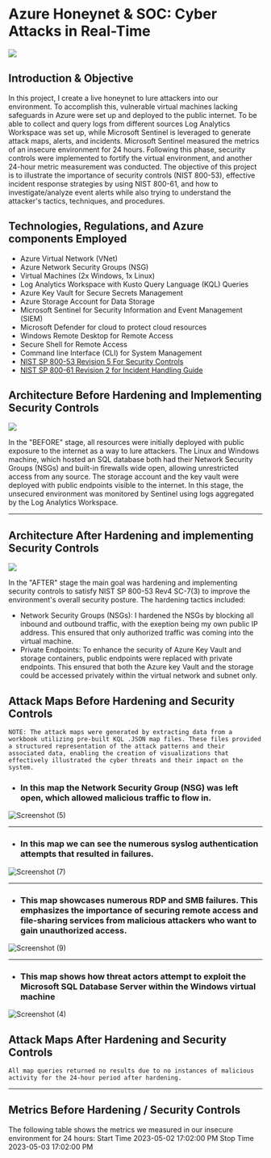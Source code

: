 # Azure Honeynet & SOC: Cyber Attacks in Real-Time

<img src="https://github.com/VanessaMancia/Azure-SOC-Honeynet/assets/112146207/5f1e5174-b99e-40ef-9cae-e6cae8ebeae7.png">


## Introduction & Objective 

In this project, I create a live honeynet to lure attackers into our environment. To accomplish this, vulnerable virtual machines lacking safeguards in Azure were set up and deployed to the public internet. To be able to collect and query logs from different sources Log Analytics Workspace was set up, while Microsoft Sentinel is leveraged to generate attack maps, alerts, and incidents. Microsoft Sentinel measured the metrics of an insecure environment for 24 hours. Following this phase, security controls were implemented to fortify the virtual environment, and another 24-hour metric measurement was conducted. The objective of this project is to illustrate the importance of security controls (NIST 800-53), effective incident response strategies by using NIST 800-61, and how to investigate/analyze event alerts while also trying to understand the attacker's tactics, techniques, and procedures. 

## Technologies, Regulations, and Azure components Employed 
* Azure Virtual Network (VNet)
* Azure Network Security Groups (NSG)
* Virtual Machines (2x Windows, 1x Linux)
* Log Analytics Workspace with Kusto Query Language (KQL) Queries
* Azure Key Vault for Secure Secrets Management
* Azure Storage Account for Data Storage
* Microsoft Sentinel for Security Information and Event Management (SIEM)
* Microsoft Defender for cloud to protect cloud resources
* Windows Remote Desktop for Remote Access
* Secure Shell for Remote Access 
* Command line Interface (CLI) for System Management
* [NIST SP 800-53 Revision 5 For Security Controls](https://csrc.nist.gov/projects/cprt/catalog#/cprt/framework/version/SP_800_53_5_1_0/home)
* [NIST SP 800-61 Revision 2 for Incident Handling Guide](https://nvlpubs.nist.gov/nistpubs/SpecialPublications/NIST.SP.800-61r2.pdf)

## Architecture Before Hardening and Implementing Security Controls 

<img src="https://github.com/VanessaMancia/Azure-SOC-Honeynet/assets/112146207/e5c4589e-3f05-4171-b20e-be21a58e94bb.png">

In the "BEFORE" stage, all resources were initially deployed with public exposure to the internet as a way to lure attackers. The Linux and Windows machine, which hosted an SQL database both had their Network Security Groups (NSGs) and built-in firewalls wide open, allowing unrestricted access from any source. The storage account and the key vault were deployed with public endpoints visible to the internet. In this stage, the unsecured environment was monitored by Sentinel using logs aggregated by the Log Analytics Workspace. 

---


## Architecture After Hardening and implementing Security Controls

<img src="https://github.com/VanessaMancia/Azure-SOC-Honeynet/assets/112146207/e7cb31c1-15e1-4ebd-a9e7-b26a7d8f5998.png">
 
In the "AFTER" stage the main goal was hardening and implementing security controls to satisfy NIST SP 800-53 Rev4 SC-7(3) to improve the environment's overall security posture. The hardening tactics included: 

* Network Security Groups (NSGs): I hardened the NSGs by blocking all inbound and outbound traffic, with the exeption being my own public IP address. This ensured that only authorized traffic was coming into the virtual machine.
* Private Endpoints: To enhance the security of Azure Key Vault and storage containers, public endpoints were replaced with private endpoints. This ensured that both the Azure key Vault and the storage could be accessed privately within the virtual network and subnet only.

## Attack Maps Before Hardening and Security Controls 

```NOTE: The attack maps were generated by extracting data from a workbook utilizing pre-built KQL .JSON map files. These files provided a structured representation of the attack patterns and their associated data, enabling the creation of visualizations that effectively illustrated the cyber threats and their impact on the system.```

* ### In this map the Network Security Group (NSG) was left open, which allowed malicious traffic to flow in.
![Screenshot (5)](https://github.com/VanessaMancia/Azure-SOC-Honeynet/assets/112146207/1011e9a2-d674-4ea3-935b-23789c913ec6)

---

* ### In this map we can see the numerous syslog authentication attempts that resulted in failures.

![Screenshot (7)](https://github.com/VanessaMancia/Azure-SOC-Honeynet/assets/112146207/2c61d9df-02ed-45ff-8228-c9b9566ee33d)

---

* ### This map showcases numerous RDP and SMB failures. This emphasizes the importance of securing remote access and file-sharing services from malicious attackers who want to gain unauthorized access.  
![Screenshot (9)](https://github.com/VanessaMancia/Azure-SOC-Honeynet/assets/112146207/ef136ac5-ebef-4dd6-aefc-3c73fe84c8be)

---

* ### This map shows how threat actors attempt to exploit the Microsoft SQL Database Server within the Windows virtual machine
![Screenshot (4)](https://github.com/VanessaMancia/Azure-SOC-Honeynet/assets/112146207/36aeee0d-12af-4038-bed9-8aa153f855dc)

## Attack Maps After Hardening and Security Controls  

```All map queries returned no results due to no instances of malicious activity for the 24-hour period after hardening.```

---

## Metrics Before Hardening / Security Controls

The following table shows the metrics we measured in our insecure environment for 24 hours: Start Time 2023-05-02 17:02:00 PM Stop Time 2023-05-03 17:02:00 PM


